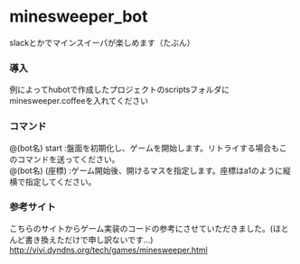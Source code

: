 # minesweeper_bot

slackとかでマインスイーパが楽しめます（たぶん）

### 導入

例によってhubotで作成したプロジェクトのscriptsフォルダにminesweeper.coffeeを入れてください

### コマンド

@(bot名) start   :盤面を初期化し、ゲームを開始します。リトライする場合もこのコマンドを送ってください。  
@(bot名) (座標)    :ゲーム開始後、開けるマスを指定します。座標はa1のように縦横で指定してください。

### 参考サイト

こちらのサイトからゲーム実装のコードの参考にさせていただきました。(ほとんど書き換えただけで申し訳ないです…)
<http://vivi.dyndns.org/tech/games/minesweeper.html>